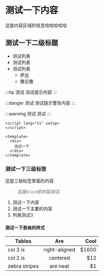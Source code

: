 # 测试一下内容

这是内容区域的信息哈哈哈哈哈

## 测试一下二级标题

* 测试列表
* 测试列表
* 测试列表
  * 萨达
  * 撒旦撒

:::tip 测试
测试提示内容
:::

:::danger 测试
测试提示警告内容
:::

:::warning 测试
测试
:::

```vue
<script lang="ts" setup>
</script>

<template>
  <div>
    测试一下
  </div>
</template>
```

### 测试一下三级标签

这是三级标签里面的内容

> 这是`block`的内容测试

1. 测试一下内容
2. 测试一下主要的内容
3. 列表测试3

#### 测试一下表格的样式

| Tables        |      Are      |  Cool |
| ------------- | :-----------: | ----: |
| col 3 is      | right-aligned | $1600 |
| col 2 is      |   centered    |   $12 |
| zebra stripes |   are neat    |    $1 |
